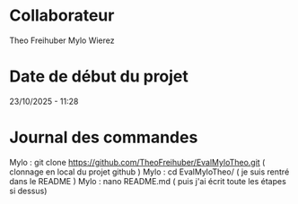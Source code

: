 # Collaborateur
Theo Freihuber
Mylo Wierez

# Date de début du projet
23/10/2025 - 11:28

# Journal des commandes 

Mylo : git clone https://github.com/TheoFreihuber/EvalMyloTheo.git  ( clonnage en local du projet github )
Mylo : cd EvalMyloTheo/ ( je suis rentré dans le README )
Mylo : nano README.md ( puis j'ai écrit toute les étapes si dessus)

